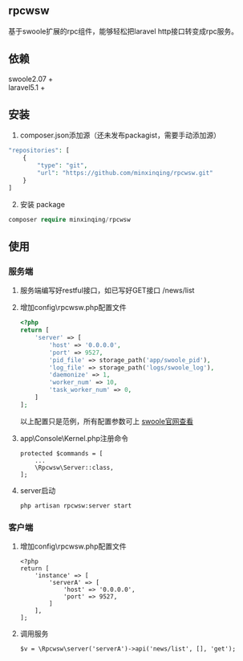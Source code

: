 ## rpcwsw
基于swoole扩展的rpc组件，能够轻松把laravel http接口转变成rpc服务。

## 依赖
swoole2.07 +  
laravel5.1 +

## 安装
1. composer.json添加源（还未发布packagist，需要手动添加源）
```php
"repositories": [
    {
        "type": "git",
        "url": "https://github.com/minxinqing/rpcwsw.git"
    }
]
```

2. 安装 package
```php
composer require minxinqing/rpcwsw
```

## 使用

### 服务端
1. 服务端编写好restful接口，如已写好GET接口 /news/list

2. 增加config\rpcwsw.php配置文件
    ```php
    <?php
    return [
        'server' => [
            'host' => '0.0.0.0',
            'port' => 9527,
            'pid_file' => storage_path('app/swoole_pid'),
            'log_file' => storage_path('logs/swoole_log'),
            'daemonize' => 1,
            'worker_num' => 10,
            'task_worker_num' => 0,
        ]
    ];
    ```  
    以上配置只是范例，所有配置参数可上 [swoole官网查看](https://wiki.swoole.com/wiki/page/274.html) 

3. app\Console\Kernel.php注册命令
    ```
    protected $commands = [
        ...
        \Rpcwsw\Server::class,
    ];
    ```

4. server启动
    ```
    php artisan rpcwsw:server start
    ```

### 客户端
1. 增加config\rpcwsw.php配置文件
    ```
    <?php
    return [
        'instance' => [
            'serverA' => [
                'host' => '0.0.0.0',
                'port' => 9527,
            ]
        ],
    ];
    ```

2. 调用服务
    ```
    $v = \Rpcwsw\server('serverA')->api('news/list', [], 'get');
    ```
